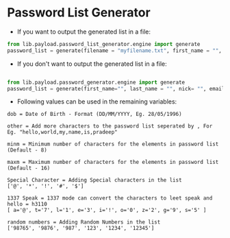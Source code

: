 Password List Generator
====================================

* If you want to output the generated list in a file:

```python
from lib.payload.password_list_generator.engine import generate
password_list = generate(filename = "myfilename.txt", first_name = "", last_name = "", nick= "", email = "", dob = "", phone = "", partner_name = "", partner_dob = "", bestfriend = "", child_name = "", company = "", other = "",  maxm = 8, minm = 16, special_characters = False, leet_speak = False, random_numbers = False, language="en")
```

* If you don't want to output the generated list in a file:

```python

from lib.payload.password_generator.engine import generate
password_list = generate(first_name="", last_name = "", nick= "", email = "", dob = "", phone = "", partner_name = "", partner_dob = "", bestfriend = "", child_name = "", company = "", other = "",  maxm = 8, minm = 16, special_characters = False, leet_speak = False, random_numbers = False, language="en")
```

* Following values can be used in the remaining variables:

```
dob = Date of Birth - Format (DD/MM/YYYY, Eg. 28/05/1996)

other = Add more characters to the password list seperated by , For Eg. "hello,world,my,name,is,pradeep"

minm = Minimum number of characters for the elements in password list (Default - 8)

maxm = Maximum number of characters for the elements in password list (Default - 16)

Special Character = Adding Special characters in the list
['@', '*', '!', '#', '$']

1337 Speak = 1337 mode can convert the characters to leet speak and hello = h3110
[ a='@', t='7', l='1', e='3', i='!', o='0', z='2', g='9', s='5' ]

random numbers = Adding Random Numbers in the list
['98765', '9876', '987', '123', '1234', '12345']
```
